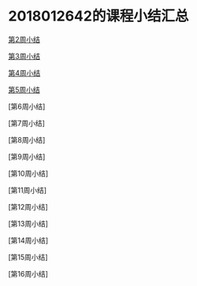 # 2018012642的课程小结汇总

[第2周小结](https://github.com/saturn-lab/FBDQA-2020A/blob/master/Memos/Study-Memo/2642-Day2.md)

[第3周小结](https://github.com/saturn-lab/FBDQA-2020A/blob/master/Memos/Study-Memo/2642-Day3.md)

[第4周小结](https://github.com/saturn-lab/FBDQA-2020A/blob/master/Memos/Study-Memo/2642-Day4.md)

[第5周小结](https://github.com/saturn-lab/FBDQA-2020A/blob/master/Memos/Study-Memo/2642-Day5.md)

[第6周小结]

[第7周小结]

[第8周小结]

[第9周小结]

[第10周小结]

[第11周小结]

[第12周小结]

[第13周小结]

[第14周小结]

[第15周小结]

[第16周小结]